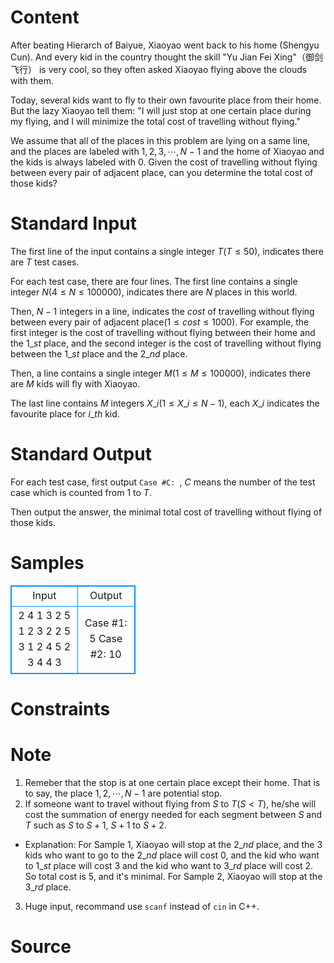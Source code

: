 
# Content

After beating Hierarch of Baiyue, Xiaoyao went back to his home (Shengyu Cun). And every kid in the country thought the skill "Yu Jian Fei Xing"（御剑飞行） is very cool, so they often asked Xiaoyao flying above the clouds with them.

Today, several kids want to fly to their own favourite place from their home. But the lazy Xiaoyao tell them: "I will just stop at one certain place during my flying, and I will minimize the total cost of travelling without flying." 

We assume that all of the places in this problem are lying on a same line, and the places are labeled with $1,2,3,\cdots,N-1$ and the home of Xiaoyao and the kids is always labeled with $0$. Given the cost of travelling without flying between every pair of adjacent place, can you determine the total cost of those kids?

# Standard Input

The first line of the input contains a single integer $T$($T\leq 50$), indicates there are $T$ test cases.

For each test case, there are four lines. The first line contains a single integer $N$($4\leq N\leq 100000$), indicates there are $N$ places in this world.

Then, $N-1$ integers in a line, indicates the $cost$ of travelling without flying between every pair of adjacent place($1\leq cost\leq 1000$). For example, the first integer is the cost of travelling without flying between their home and the $1\_{st}$ place, and the second integer is the cost of travelling without flying between the $1\_{st}$ place and the $2\_{nd}$ place.

Then, a line contains a single integer $M$($1\leq M\leq 100000$), indicates there are $M$ kids will fly with Xiaoyao.

The last line contains $M$ integers $X\_i$($1\leq X\_i\leq N-1$), each $X\_i$ indicates the favourite place for $i\_{th}$ kid.

# Standard Output

For each test case, first output `Case #C: `, $C$ means the number of the test case which is counted from $1$ to $T$.

Then output the answer, the minimal total cost of travelling without flying of those kids.

# Samples

<style>
        table,table tr th, table tr td { border:1px solid #0094ff; }
        table { width: 200px; min-height: 25px; line-height: 25px; text-align: center; border-collapse: collapse;}   
    </style>
<table>
	<tr>
		<td>Input</td>
		<td>Output</td>
	</tr>
<tr><td>2
4
1 3 2
5
1 2 3 2 2 
5
3 1 2 4
5
2 3 4 4 3</td><td>Case #1: 5
Case #2: 10</td></tr></table>


# Constraints



# Note

1. Remeber that the stop is at one certain place except their home. That is to say, the place $1,2,\cdots, N-1$ are potential stop.
2. If someone want to travel without flying from $S$ to $T$($S<T$), he/she will cost the summation of energy needed for each segment between $S$ and $T$ such as $S$ to $S+1$, $S+1$ to $S+2$.
  * Explanation: For Sample $1$, Xiaoyao will stop at the $2\_{nd}$ place, and the $3$ kids who want to go to the $2\_{nd}$ place will cost $0$, and the kid who want to $1\_{st}$ place will cost $3$ and the kid who want to $3\_{rd}$ place will cost $2$. So total cost is $5$, and it's minimal. For Sample $2$, Xiaoyao will stop at the $3\_{rd}$ place.
3. Huge input, recommand use `scanf` instead of `cin` in C++.

# Source


